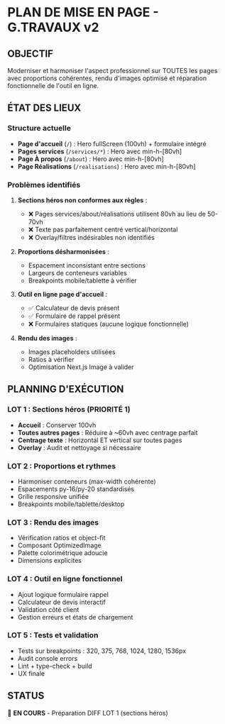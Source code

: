 # PLAN DE MISE EN PAGE - G.TRAVAUX v2

## OBJECTIF
Moderniser et harmoniser l'aspect professionnel sur TOUTES les pages avec proportions cohérentes, rendu d'images optimisé et réparation fonctionnelle de l'outil en ligne.

## ÉTAT DES LIEUX

### Structure actuelle
- **Page d'accueil** (`/`) : Hero fullScreen (100vh) + formulaire intégré
- **Pages services** (`/services/*`) : Hero avec min-h-[80vh] 
- **Page À propos** (`/about`) : Hero avec min-h-[80vh]
- **Page Réalisations** (`/realisations`) : Hero avec min-h-[80vh]

### Problèmes identifiés
1. **Sections héros non conformes aux règles** :
   - ❌ Pages services/about/réalisations utilisent 80vh au lieu de 50-70vh
   - ❌ Texte pas parfaitement centré vertical/horizontal
   - ❌ Overlay/filtres indésirables non identifiés

2. **Proportions désharmonisées** :
   - Espacement inconsistant entre sections
   - Largeurs de conteneurs variables
   - Breakpoints mobile/tablette à vérifier

3. **Outil en ligne page d'accueil** :
   - ✅ Calculateur de devis présent
   - ✅ Formulaire de rappel présent
   - ❌ Formulaires statiques (aucune logique fonctionnelle)

4. **Rendu des images** :
   - Images placeholders utilisées
   - Ratios à vérifier
   - Optimisation Next.js Image à valider

## PLANNING D'EXÉCUTION

### LOT 1 : Sections héros (PRIORITÉ 1)
- **Accueil** : Conserver 100vh
- **Toutes autres pages** : Réduire à ~60vh avec centrage parfait
- **Centrage texte** : Horizontal ET vertical sur toutes pages
- **Overlay** : Audit et nettoyage si nécessaire

### LOT 2 : Proportions et rythmes
- Harmoniser conteneurs (max-width cohérente)
- Espacements py-16/py-20 standardisés
- Grille responsive unifiée
- Breakpoints mobile/tablette/desktop

### LOT 3 : Rendu des images
- Vérification ratios et object-fit
- Composant OptimizedImage
- Palette colorimétrique adoucie
- Dimensions explicites

### LOT 4 : Outil en ligne fonctionnel
- Ajout logique formulaire rappel
- Calculateur de devis interactif
- Validation côté client
- Gestion erreurs et états de chargement

### LOT 5 : Tests et validation
- Tests sur breakpoints : 320, 375, 768, 1024, 1280, 1536px
- Audit console errors
- Lint + type-check + build
- UX finale

## STATUS
🔄 **EN COURS** - Préparation DIFF LOT 1 (sections héros)